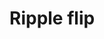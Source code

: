 # Ripple flip

<div id="example"></div>
<script type="application/javascript">
  new Vue({
    el: '#example',
    template: '<live-code class="full" :template="code" mode="html>iframe" :debounce="200" />',
    data: {
      code:
`
<script src="${location.origin+location.pathname}/global.js"><\/script>
<script src="${location.origin+location.pathname}/node_modules/tinycolor2/tinycolor.js"><\/script>
<script src="${location.origin+location.pathname}/node_modules/tween.js/src/Tween.js"><\/script>

<style>
  html, body {
    width: 100%; height: 100%; padding:0; margin: 0;
  }
</style>

<body>

<script type="module">
  LUME.useDefaultNames()

  const {Motor, Scene, Node} = LUME
  const {Tween, Easing} = TWEEN
  const color = tinycolor

  const sleep = duration => new Promise(r => setTimeout(r, duration))

  const rippleFlipOptions = {
    amountToRotate: 180,
    rotationDuration: 1600,
    rotationCurve: Easing.Exponential.Out,

    amountToDisplace: 200,
    displaceDuration: 1600,
    displaceCurve: Easing.Exponential.Out,

    amountToOpacify: 1,
    opacifyDuration: 2400,
    opacifyCurve: Easing.Exponential.Out,

    rippleDuration: 1000,
    rippleCurve: Easing.Linear.None,
    // rippleCurve: Easing.Exponential.In,
    // rippleCurve: Easing.Quadratic.In,

    rotation: true,
    displacement: true,
    opacification: true,
  }

  async function rippleFlip(options) {
    const mainColor = color('#7ac5de')

    document.body.style.background = mainColor

    const scene = new Scene().set({
      perspective: 800
    })

    scene.mount('body')

    const gridSizeX = 13
    const gridSizeY = 13
    const gridCellSize = 200

    const grid = new Node().set({
      size: [gridSizeX*gridCellSize, gridSizeY*gridCellSize],
      align: [0.5, 0.5],
      mountPoint: [0.5, 0.5],
      rotation: [30],
      position: {z: -600},
    })

    scene.add(grid)

    console.log('grid size', grid.calculatedSize)

    options = Object.assign({}, options, {
      // ripple center
      cx: grid.calculatedSize.x / 2,
      cy: grid.calculatedSize.y / 2,
      rippleDistance: grid.calculatedSize.x / 2,
    })

    // make a grid of rectangles
    for (let i=0; i<gridSizeX; i++) {
      for (let j=0; j<gridSizeY; j++) {
        const node = new Node().set({
          size: [gridCellSize, gridCellSize],
          position: [i*gridCellSize, j*gridCellSize],
          opacity: 0,
        })

        node.opacity = 0

        node.style.background = ''+mainColor.clone().darken(10)
        node.style.border = '1px solid ' + mainColor.clone().darken(35)

        grid.add(node)
      }
    }

    while (true) {
      await ripple(grid, options)
      await sleep(1000)
    }
  }

  function ripple(grid, {
      cx, cy,
      amountToRotate, rotationDuration, rotationCurve,
      amountToDisplace, displaceDuration, displaceCurve,
      amountToOpacify, opacifyDuration, opacifyCurve,
      rippleDistance, rippleDuration, rippleCurve,
      rotation, displacement, opacification,
  }) {
      let resolve = null
      const promise = new Promise(r => resolve = r)

      let radiusTweenComplete = false
      const radius = {value:0}
      const radiusTween = new Tween(radius)
          .to({value:rippleDistance}, rippleDuration)
          .easing(rippleCurve)
          .onComplete(() => radiusTweenComplete = true)
          .start()

      Motor.addRenderTask(time => {
          radiusTween.update(time)

          for (let i = 0, l=grid.children.length; i<l; i+=1) {
              const node = grid.children[i]

              if (node.animating) continue

              if (!node.distanceFromCircle) {
                  const dx = cx - (node.position.x + 50)
                  const dy = cy - (node.position.y + 50)
                  const distanceToCircleCenter = Math.sqrt(dx**2 + dy**2)
                  node.initialDistanceFromCircle = distanceToCircleCenter - radius.value
                  node.distanceFromCircle = node.initialDistanceFromCircle
              }
              else {
                  node.distanceFromCircle = node.initialDistanceFromCircle - radius.value
              }

              if (node.distanceFromCircle <= 0) {
                  node.animating = true

                  if (rotation) rotateNode(node, amountToRotate, rotationDuration, rotationCurve)
                  if (displacement) displaceNode(node, amountToDisplace, displaceDuration, displaceCurve)
                  if (opacification) opacifyNode(node, amountToOpacify, opacifyDuration, opacifyCurve)
              }
          }

          if (radiusTweenComplete) {
              const children = grid.children
              for (let i = 0, l=children.length; i<l; i+=1) {
                  children[i].animating = false
              }
              resolve()
              return false
          }
      })

      return promise
  }

  function rotateNode(node, finalValue, duration, curve) {
      let resolve = null
      const promise = new Promise(r => resolve = r)

      let tweenDone = false

      const rotationTween = new Tween(node.rotation)
          .to({y:'+180'}, duration)
          .easing(curve)
          .onComplete(() => tweenDone = true)
          .start()

      Motor.addRenderTask(time => {
          rotationTween.update(time)
          if (tweenDone) {
              resolve()
              return false
          }
      })

      return promise
  }

  function displaceNode(node, amount, duration, curve) {
      let resolve = null
      const promise = new Promise(r => resolve = r)

      const displace = {value: 0}
      let tweenDone = false

      const displacementTween = new Tween(displace)
          .to({value: Math.PI}, duration)
          .easing(curve)
          .onComplete(() => tweenDone = true)
          .start()

      Motor.addRenderTask(time => {
          displacementTween.update(time)

          node.position.z = amount * Math.sin(displace.value)

          if (tweenDone) {
              resolve()
              return false
          }
      })

      return promise
  }

  function opacifyNode(node, amount, duration, curve) {
      let resolve = null
      const promise = new Promise(r => resolve = r)

      const opacify = {value: 0}
      let tweenDone = false

      const opacifyTween = new Tween(opacify)
          .to({value: Math.PI}, duration)
          .easing(curve)
          .onComplete(() => tweenDone = true)
          .start()

      Motor.addRenderTask(time => {
          opacifyTween.update(time)

          node.opacity = amount * Math.sin(opacify.value)

          if (tweenDone) {
              resolve()
              return false
          }
      })

      return promise
  }

  rippleFlip(rippleFlipOptions)
<\/script>

<body>

`
    },
  })
</script>

<!-- TODO show demo information without breaking the full height demo view:
- The 3D scene is defined with imperative JavaScript
- Rendering: CSS3D
- [Fork on codepen](https://codepen.io/trusktr/pen/bWwdqR) -->
